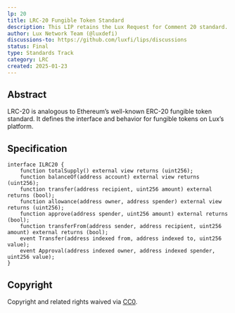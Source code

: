 ```yaml
---
lp: 20
title: LRC-20 Fungible Token Standard
description: This LIP retains the Lux Request for Comment 20 standard.
author: Lux Network Team (@luxdefi)
discussions-to: https://github.com/luxfi/lips/discussions
status: Final
type: Standards Track
category: LRC
created: 2025-01-23
---
```


## Abstract

LRC-20 is analogous to Ethereum’s well-known ERC-20 fungible token standard. It defines the interface and behavior for fungible tokens on Lux’s platform.

## Specification

```solidity
interface ILRC20 {
    function totalSupply() external view returns (uint256);
    function balanceOf(address account) external view returns (uint256);
    function transfer(address recipient, uint256 amount) external returns (bool);
    function allowance(address owner, address spender) external view returns (uint256);
    function approve(address spender, uint256 amount) external returns (bool);
    function transferFrom(address sender, address recipient, uint256 amount) external returns (bool);
    event Transfer(address indexed from, address indexed to, uint256 value);
    event Approval(address indexed owner, address indexed spender, uint256 value);
}
```

## Copyright

Copyright and related rights waived via [CC0](../LICENSE.md).
